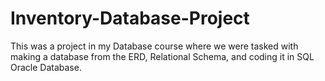 # Inventory-Database-Project
This was a project in my Database course where we were tasked with making a database from the ERD, Relational Schema, and coding it in SQL Oracle Database.
